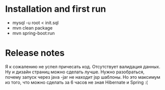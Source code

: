 # Installation and first run
* mysql -u root < init.sql
* mvn clean package
* mvn spring-boot:run

# Release notes
Я к сожалению не успел причесать код. 
Отсутствует валидация данных. 
Ну и дизайн страниц можно сделать лучше.
Нужно разобраться, почему запуск через java -jar не находит jsp шаблоны.
Но это максимум из того, что можно сделать за 6 часов не зная Hibernate и Spring :(
